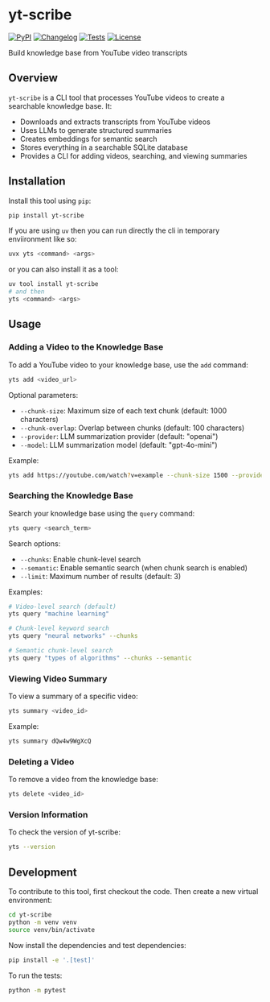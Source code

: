 # yt-scribe

[![PyPI](https://img.shields.io/pypi/v/yt-scribe.svg)](https://pypi.org/project/yt-scribe/)
[![Changelog](https://img.shields.io/github/v/release/lvg77/yt-scribe?include_prereleases&label=changelog)](https://github.com/lvg77/yt-scribe/releases)
[![Tests](https://github.com/lvg77/yt-scribe/actions/workflows/test.yml/badge.svg)](https://github.com/lvg77/yt-scribe/actions/workflows/test.yml)
[![License](https://img.shields.io/badge/license-Apache%202.0-blue.svg)](https://github.com/lvg77/yt-scribe/blob/master/LICENSE)

Build knowledge base from YouTube video transcripts

## Overview

`yt-scribe` is a CLI tool that processes YouTube videos to create a searchable knowledge base. It:

- Downloads and extracts transcripts from YouTube videos
- Uses LLMs to generate structured summaries
- Creates embeddings for semantic search
- Stores everything in a searchable SQLite database
- Provides a CLI for adding videos, searching, and viewing summaries

## Installation

Install this tool using `pip`:
```bash
pip install yt-scribe
```

If you are using `uv` then you can run directly the cli in temporary enviironment like so:
```bash
uvx yts <command> <args>
```
or you can also install it as a tool:
```bash
uv tool install yt-scribe
# and then
yts <command> <args>
```

## Usage

### Adding a Video to the Knowledge Base

To add a YouTube video to your knowledge base, use the `add` command:

```bash
yts add <video_url>
```

Optional parameters:
- `--chunk-size`: Maximum size of each text chunk (default: 1000 characters)
- `--chunk-overlap`: Overlap between chunks (default: 100 characters)
- `--provider`: LLM summarization provider (default: "openai")
- `--model`: LLM summarization model (default: "gpt-4o-mini")

Example:
```bash
yts add https://youtube.com/watch?v=example --chunk-size 1500 --provider anthropic
```

### Searching the Knowledge Base

Search your knowledge base using the `query` command:

```bash
yts query <search_term>
```

Search options:
- `--chunks`: Enable chunk-level search
- `--semantic`: Enable semantic search (when chunk search is enabled)
- `--limit`: Maximum number of results (default: 3)

Examples:
```bash
# Video-level search (default)
yts query "machine learning"

# Chunk-level keyword search
yts query "neural networks" --chunks

# Semantic chunk-level search
yts query "types of algorithms" --chunks --semantic
```

### Viewing Video Summary

To view a summary of a specific video:

```bash
yts summary <video_id>
```

Example:
```bash
yts summary dQw4w9WgXcQ
```

### Deleting a Video

To remove a video from the knowledge base:

```bash
yts delete <video_id>
```

### Version Information

To check the version of yt-scribe:

```bash
yts --version
```

## Development

To contribute to this tool, first checkout the code. Then create a new virtual environment:
```bash
cd yt-scribe
python -m venv venv
source venv/bin/activate
```

Now install the dependencies and test dependencies:
```bash
pip install -e '.[test]'
```

To run the tests:
```bash
python -m pytest
```

